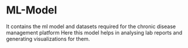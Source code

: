# ML-Model
It contains the ml model and datasets required for the chronic disease management platform
Here this model helps in analysing lab reports and generating visualizations for them.
